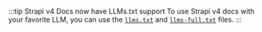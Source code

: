 :::tip Strapi v4 Docs now have LLMs.txt support
To use Strapi v4 docs with your favorite LLM, you can use the [`llms.txt`](https://docs-v4.strapi.io/llms-v4.txt) and [`llms-full.txt`](https://docs-v4.strapi.io/llms-v4-full.txt) files.
:::